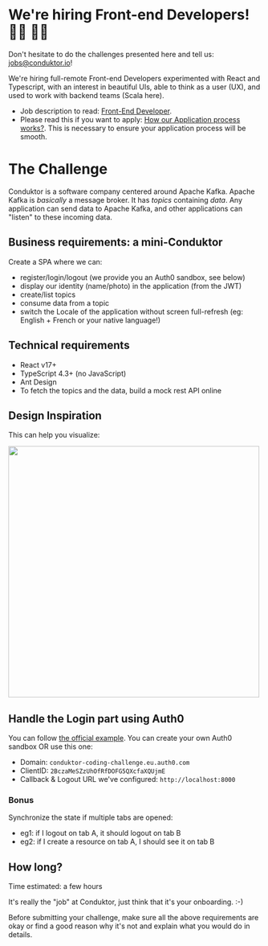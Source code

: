 # We're hiring Front-end Developers! 👨‍💻 👩‍💻

Don't hesitate to do the challenges presented here and tell us: jobs@conduktor.io!

We're hiring full-remote Front-end Developers experimented with React and Typescript, with an interest in beautiful UIs, able to think as a user (UX), and used to work with backend teams (Scala here).

- Job description to read: [Front-End Developer](https://apply.workable.com/conduktor/j/5F3415C656/).
- Please read this if you want to apply: [How our Application process works?](../application-process.md). This is necessary to ensure your application process will be smooth.

# The Challenge

Conduktor is a software company centered around Apache Kafka.
Apache Kafka is _basically_ a message broker. It has _topics_ containing _data_. Any application can send data to Apache Kafka, and other applications can "listen" to these incoming data.

## Business requirements: a mini-Conduktor

Create a SPA where we can:

- register/login/logout (we provide you an Auth0 sandbox, see below)
- display our identity (name/photo) in the application (from the JWT)
- create/list topics
- consume data from a topic
- switch the Locale of the application without screen full-refresh (eg: English + French or your native language!)

## Technical requirements

- React v17+
- TypeScript 4.3+ (no JavaScript)
- Ant Design
- To fetch the topics and the data, build a mock rest API online

## Design Inspiration

This can help you visualize:

<img src="https://user-images.githubusercontent.com/3936459/129449736-1f953556-30e9-44af-b753-fab8806fde69.png" width=500 />

## Handle the Login part using Auth0

You can follow [the official example](https://auth0.com/docs/quickstart/spa/react/01-login).
You can create your own Auth0 sandbox OR use this one:

- Domain: `conduktor-coding-challenge.eu.auth0.com`
- ClientID: `2BczaMeSZzUhOfRfDOFG5QXcfaXQUjmE`
- Callback & Logout URL we've configured: `http://localhost:8000`

### Bonus

Synchronize the state if multiple tabs are opened:

- eg1: if I logout on tab A, it should logout on tab B
- eg2: if I create a resource on tab A, I should see it on tab B
  
## How long?

Time estimated: a few hours

It's really the "job" at Conduktor, just think that it's your onboarding. :-)

Before submitting your challenge, make sure all the above requirements are okay or find a good reason why it's not and explain what you would do in details.
